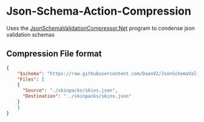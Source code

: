 # Json-Schema-Action-Compression

Uses the [JsonSchemaValidationCompressor.Net](https://github.com/DaanV2/JsonSchemaValidationCompressor.Net) program to condense json validation schemas

## Compression File format

```json
{
	"$schema": "https://raw.githubusercontent.com/DaanV2/JsonSchemaValidationCompressor.Net/master/Schema/Compression%20Schema.json",
	"Files": [
    {
      "Source": "./skinpacks/skins.json",
      "Destination": "../skinpacks/skins.json"
    }
	]
}
```